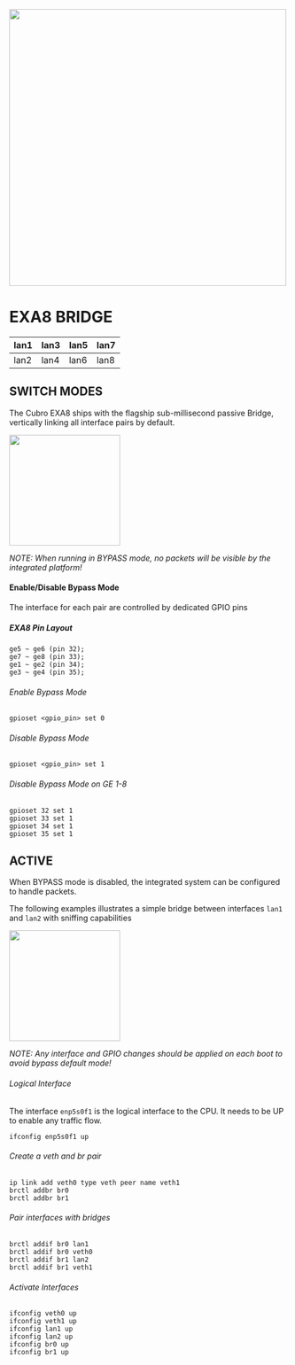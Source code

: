 <img src="http://cubro.org/images/EXA8_Banner.jpg" width=500>


# EXA8 BRIDGE

| lan1  	| lan3  	| lan5  	| lan7  	|
|---	|---	|---	|---	|
| lan2  	| lan4  	| lan6  	| lan8  	|


## SWITCH MODES
The Cubro EXA8 ships with the flagship sub-millisecond passive Bridge, vertically linking all interface pairs by default.

<img src=https://user-images.githubusercontent.com/1423657/54088515-010b9080-435f-11e9-910c-260e65002608.png width=200>

*NOTE: When running in BYPASS mode, no packets will be visible by the integrated platform!*



#### Enable/Disable Bypass Mode
The interface for each pair are controlled by dedicated GPIO pins

##### EXA8 Pin Layout
```
ge5 ~ ge6 (pin 32);
ge7 ~ ge8 (pin 33);
ge1 ~ ge2 (pin 34);
ge3 ~ ge4 (pin 35);
```

###### Enable Bypass Mode
```
gpioset <gpio_pin> set 0
```

###### Disable Bypass Mode
```
gpioset <gpio_pin> set 1
```

###### Disable Bypass Mode on GE 1-8
```
gpioset 32 set 1
gpioset 33 set 1
gpioset 34 set 1
gpioset 35 set 1
```

## ACTIVE
When BYPASS mode is disabled, the integrated system can be configured to handle packets.

The following examples illustrates a simple bridge between interfaces `lan1` and `lan2` with sniffing capabilities

<img src=https://user-images.githubusercontent.com/1423657/54088541-56e03880-435f-11e9-9a7b-2722fc14c293.png width=200>

*NOTE: Any interface and GPIO changes should be applied on each boot to avoid bypass default mode!* 

###### Logical Interface
The interface `enp5s0f1` is the logical interface to the CPU. It needs to be UP to enable any traffic flow. 
```
ifconfig enp5s0f1 up
```

###### Create a veth and br pair
```
ip link add veth0 type veth peer name veth1
brctl addbr br0
brctl addbr br1
```

###### Pair interfaces with bridges
```
brctl addif br0 lan1
brctl addif br0 veth0
brctl addif br1 lan2
brctl addif br1 veth1
```
###### Activate Interfaces
```
ifconfig veth0 up
ifconfig veth1 up
ifconfig lan1 up
ifconfig lan2 up
ifconfig br0 up
ifconfig br1 up
```
